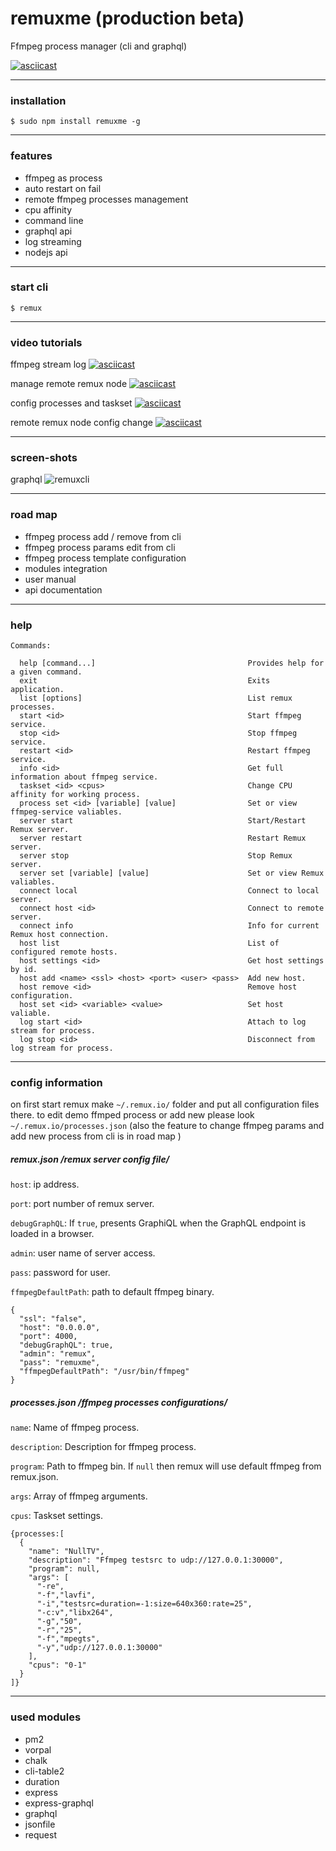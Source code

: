 # remuxme (production beta)
Ffmpeg process manager
(cli and graphql)


[![asciicast](https://asciinema.org/a/111578.png)](https://asciinema.org/a/111578)

---
### installation

```
$ sudo npm install remuxme -g
```

---
### features
- ffmpeg as process
- auto restart on fail
- remote ffmpeg processes management
- cpu affinity
- command line
- graphql api
- log streaming
- nodejs api

---
### start cli
```
$ remux
```
---
### video tutorials

ffmpeg stream log
[![asciicast](https://asciinema.org/a/111579.png)](https://asciinema.org/a/111579)

manage remote remux node
[![asciicast](https://asciinema.org/a/111586.png)](https://asciinema.org/a/111586)

config processes and taskset
[![asciicast](https://asciinema.org/a/111595.png)](https://asciinema.org/a/111595)

remote remux node config change
[![asciicast](https://asciinema.org/a/111600.png)](https://asciinema.org/a/111600)

---
### screen-shots

graphql
![remuxcli](https://raw.githubusercontent.com/remux-io/remuxme/master/img/graphql.png "remux graphql")

---
### road map
  - ffmpeg process add / remove from cli
  - ffmpeg process params edit from cli
  - ffmpeg process template configuration
  - modules integration
  - user manual
  - api documentation

---
### help
```
Commands:

  help [command...]                                  Provides help for a given command.
  exit                                               Exits application.
  list [options]                                     List remux processes.
  start <id>                                         Start ffmpeg service.
  stop <id>                                          Stop ffmpeg service.
  restart <id>                                       Restart ffmpeg service.
  info <id>                                          Get full information about ffmpeg service.
  taskset <id> <cpus>                                Change CPU affinity for working process.
  process set <id> [variable] [value]                Set or view ffmpeg-service valiables.
  server start                                       Start/Restart Remux server.
  server restart                                     Restart Remux server.
  server stop                                        Stop Remux server.
  server set [variable] [value]                      Set or view Remux valiables.
  connect local                                      Connect to local server.
  connect host <id>                                  Connect to remote server.
  connect info                                       Info for current Remux host connection.
  host list                                          List of configured remote hosts.
  host settings <id>                                 Get host settings by id.
  host add <name> <ssl> <host> <port> <user> <pass>  Add new host.
  host remove <id>                                   Remove host configuration.
  host set <id> <variable> <value>                   Set host valiable.
  log start <id>                                     Attach to log stream for process.
  log stop <id>                                      Disconnect from log stream for process.
```
---
### config information
on first start remux make `~/.remux.io/` folder and put all configuration files there.
to edit demo ffmped process or add new please look `~/.remux.io/processes.json`
(also the feature to change ffmpeg params and add new process from cli is in road map )

##### remux.json /remux server config file/
`host`: ip address.

`port`: port number of remux server.

`debugGraphQL`: If `true`, presents GraphiQL when the GraphQL endpoint is loaded in a browser.

`admin`: user name of server access.

`pass`: password for user.

`ffmpegDefaultPath`: path to default ffmpeg binary.

```
{
  "ssl": "false",
  "host": "0.0.0.0",
  "port": 4000,
  "debugGraphQL": true,
  "admin": "remux",
  "pass": "remuxme",
  "ffmpegDefaultPath": "/usr/bin/ffmpeg"
}
```

##### processes.json /ffmpeg processes configurations/
`name`: Name of ffmpeg process.

`description`: Description for ffmpeg process.

`program`: Path to ffmpeg bin. If `null` then remux will use default ffmpeg from remux.json.

`args`: Array of ffmpeg arguments.

`cpus`: Taskset settings.

```
{processes:[
  {
    "name": "NullTV",
    "description": "Ffmpeg testsrc to udp://127.0.0.1:30000",
    "program": null,
    "args": [
      "-re",
      "-f","lavfi",
      "-i","testsrc=duration=-1:size=640x360:rate=25",
      "-c:v","libx264",
      "-g","50",
      "-r","25",
      "-f","mpegts",
      "-y","udp://127.0.0.1:30000"
    ],
    "cpus": "0-1"
  }
]}
```
---
### used modules
  - pm2
  - vorpal
  - chalk
  - cli-table2
  - duration
  - express
  - express-graphql
  - graphql
  - jsonfile
  - request
